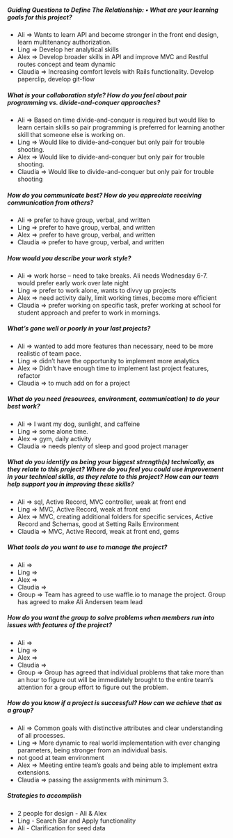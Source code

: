 ##### Guiding Questions to Define The Relationship: • What are your learning goals for this project?
 * Ali =>   Wants to learn API and become stronger in the front end design, learn multitenancy authorization.
 * Ling => Develop her analytical skills
 * Alex => Develop broader skills in API and improve MVC and Restful routes concept and team dynamic
 * Claudia => Increasing comfort levels with Rails functionality. Develop paperclip, develop git-flow

##### What is your collaboration style? How do you feel about pair programming vs. divide-and-conquer approaches?
 * Ali => Based on time divide-and-conquer is required but would like to learn certain skills so pair programming is preferred for learning another skill that someone else is working on.  
 * Ling => Would like to divide-and-conquer but only pair for trouble shooting.
 * Alex => Would like to divide-and-conquer but only pair for trouble shooting.
 * Claudia => Would like to divide-and-conquer but only pair for trouble shooting

##### How do you communicate best? How do you appreciate receiving communication from others?
 * Ali => prefer to have group, verbal, and written
 * Ling => prefer to have group, verbal, and written
 * Alex => prefer to have group, verbal, and written
 * Claudia => prefer to have group, verbal, and written

##### How would you describe your work style?
 * Ali => work horse – need to take breaks. Ali needs Wednesday 6-7. would prefer early work over late night
 * Ling => prefer to work alone, wants to divvy up projects
 * Alex => need activity daily, limit working times, become more efficient
 * Claudia => prefer working on specific task, prefer working at school for student approach and prefer to work in mornings.

##### What’s gone well or poorly in your last projects?
 * Ali => wanted to add more features than necessary, need to be more realistic of team pace.
 * Ling => didn’t have the opportunity to implement more analytics
 * Alex => Didn’t have enough time to implement last project features, refactor
 * Claudia => to much add on for a project

##### What do you need (resources, environment, communication) to do your best work?
 * Ali => I want my dog, sunlight, and caffeine
 * Ling => some alone time.
 * Alex => gym, daily activity
 * Claudia => needs plenty of sleep and good project manager

##### What do you identify as being your biggest strength(s) technically, as they relate to this project? Where do you feel you could use improvement in your technical skills, as they relate to this project? How can our team help support you in improving these skills?
 * Ali => sql, Active Record, MVC controller, weak at front end
 * Ling => MVC, Active Record, weak at front end
 * Alex => MVC, creating additional folders for specific services, Active Record and Schemas, good at Setting Rails Environment
 * Claudia => MVC, Active Record, weak at front end, gems

##### What tools do you want to use to manage the project?
 * Ali =>  
 * Ling =>
 * Alex =>  
 * Claudia =>
 * Group => Team has agreed to use waffle.io to manage the project. Group has agreed to make Ali Andersen team lead

##### How do you want the group to solve problems when members run into issues with features of the project?
 * Ali =>
 * Ling =>
 * Alex =>
 * Claudia =>
 * Group => Group has agreed that individual problems that take more than an hour to figure out will be immediately brought to the entire team’s attention for a group effort to figure out the problem.

##### How do you know if a project is successful? How can we achieve that as a group?
 * Ali => Common goals with distinctive attributes and clear understanding of all processes.
 * Ling => More dynamic to real world implementation with ever changing parameters, being stronger from an individual basis.  
 * not good at team environment
 * Alex => Meeting entire team’s goals and being able to implement extra extensions.  
 * Claudia => passing the assignments with minimum 3.

##### Strategies to accomplish
* 2 people for design - Ali & Alex
* Ling - Search Bar and Apply functionality
* Ali -  Clarification for seed data
